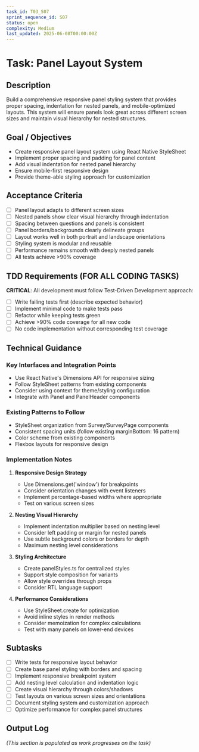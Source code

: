 ```yaml
---
task_id: T03_S07
sprint_sequence_id: S07
status: open
complexity: Medium
last_updated: 2025-06-08T00:00:00Z
---
```


# Task: Panel Layout System

## Description
Build a comprehensive responsive panel styling system that provides proper spacing, indentation for nested panels, and mobile-optimized layouts. This system will ensure panels look great across different screen sizes and maintain visual hierarchy for nested structures.

## Goal / Objectives
- Create responsive panel layout system using React Native StyleSheet
- Implement proper spacing and padding for panel content
- Add visual indentation for nested panel hierarchy
- Ensure mobile-first responsive design
- Provide theme-able styling approach for customization

## Acceptance Criteria
- [ ] Panel layout adapts to different screen sizes
- [ ] Nested panels show clear visual hierarchy through indentation
- [ ] Spacing between questions and panels is consistent
- [ ] Panel borders/backgrounds clearly delineate groups
- [ ] Layout works well in both portrait and landscape orientations
- [ ] Styling system is modular and reusable
- [ ] Performance remains smooth with deeply nested panels
- [ ] All tests achieve >90% coverage

## TDD Requirements (FOR ALL CODING TASKS)
**CRITICAL**: All development must follow Test-Driven Development approach:
- [ ] Write failing tests first (describe expected behavior)
- [ ] Implement minimal code to make tests pass
- [ ] Refactor while keeping tests green
- [ ] Achieve >90% code coverage for all new code
- [ ] No code implementation without corresponding test coverage

## Technical Guidance

### Key Interfaces and Integration Points
- Use React Native's Dimensions API for responsive sizing
- Follow StyleSheet patterns from existing components
- Consider using context for theme/styling configuration
- Integrate with Panel and PanelHeader components

### Existing Patterns to Follow
- StyleSheet organization from Survey/SurveyPage components
- Consistent spacing units (follow existing marginBottom: 16 pattern)
- Color scheme from existing components
- Flexbox layouts for responsive design

### Implementation Notes

1. **Responsive Design Strategy**
   - Use Dimensions.get('window') for breakpoints
   - Consider orientation changes with event listeners
   - Implement percentage-based widths where appropriate
   - Test on various screen sizes

2. **Nesting Visual Hierarchy**
   - Implement indentation multiplier based on nesting level
   - Consider left padding or margin for nested panels
   - Use subtle background colors or borders for depth
   - Maximum nesting level considerations

3. **Styling Architecture**
   - Create panelStyles.ts for centralized styles
   - Support style composition for variants
   - Allow style overrides through props
   - Consider RTL language support

4. **Performance Considerations**
   - Use StyleSheet.create for optimization
   - Avoid inline styles in render methods
   - Consider memoization for complex calculations
   - Test with many panels on lower-end devices

## Subtasks
- [ ] Write tests for responsive layout behavior
- [ ] Create base panel styling with borders and spacing
- [ ] Implement responsive breakpoint system
- [ ] Add nesting level calculation and indentation logic
- [ ] Create visual hierarchy through colors/shadows
- [ ] Test layouts on various screen sizes and orientations
- [ ] Document styling system and customization approach
- [ ] Optimize performance for complex panel structures

## Output Log
*(This section is populated as work progresses on the task)*